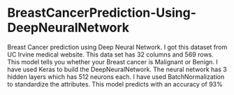 # BreastCancerPrediction-Using-DeepNeuralNetwork
Breast Cancer prediction using Deep Neural Network. I got this dataset from UC Irvine medical website. This data set has 32 columns and 569 rows. This model tells you whether your Breast cancer is Malignant or Benign. I have used Keras to build the DeepNeuralNetwork. The neural network has 3 hidden layers  which has 512 neurons each. I have used BatchNormalization to standardize the attributes. This model predicts with an accuracy of 93%
